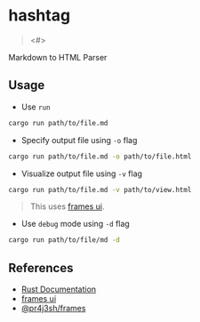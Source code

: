# hashtag

> <#>

Markdown to HTML Parser

## Usage

- Use `run`

```bash
cargo run path/to/file.md
```

- Specify output file using `-o` flag

```bash
cargo run path/to/file.md -o path/to/file.html
```

- Visualize output file using `-v` flag

```bash
cargo run path/to/file.md -v path/to/view.html
```

> This uses [frames ui](https://pr4j3sh.github.io/ui/).

- Use `debug` mode using `-d` flag

```bash
cargo run path/to/file/md -d
```

## References

- [Rust Documentation](https://www.rust-lang.org/learn/get-started)
- [frames ui](https://pr4j3sh.github.io/ui/)
- [@pr4j3sh/frames](https://github.com/pr4j3sh/frames)
